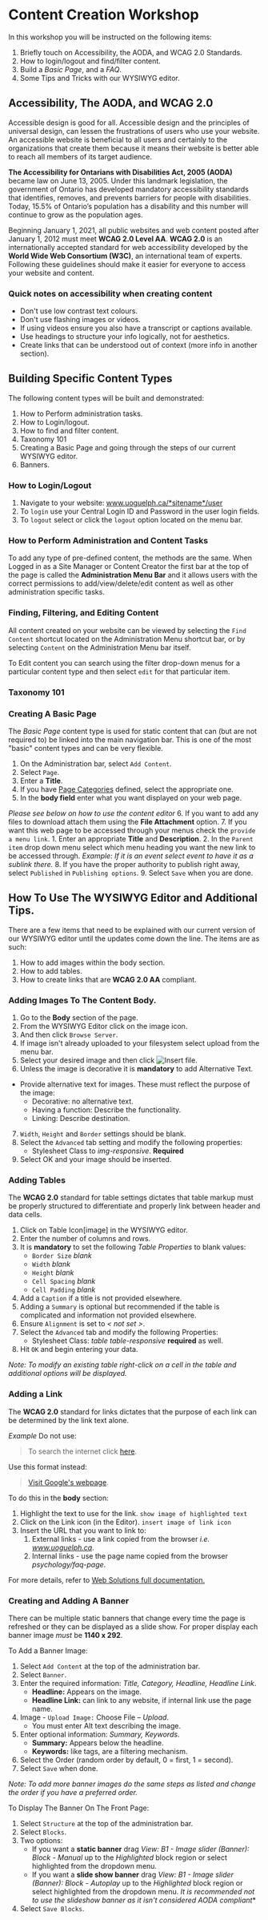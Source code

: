 # Content Creation Workshop
In this workshop you will be instructed on the following items:

1. Briefly touch on Accessibility, the AODA, and WCAG 2.0 Standards.
2. How to login/logout and find/filter content.
3. Build a *Basic Page*, and a *FAQ*.
4. Some Tips and Tricks with our WYSIWYG editor.

## Accessibility, The AODA, and WCAG 2.0
Accessible design is good for all. Accessible design and the principles of universal design, can lessen the frustrations of users who use your website. An accessible website is beneficial to all users and certainly to the organizations that create them because it means their website is better able to reach all members of its target audience.

**The Accessibility for Ontarians with Disabilities Act, 2005 (AODA)** became law on June 13, 2005. Under this landmark legislation, the government of Ontario has developed mandatory accessibility standards that identifies, removes, and prevents barriers for people with disabilities. Today, 15.5% of Ontario’s population has a disability and this number will continue to grow as the population ages.

Beginning January 1, 2021, all public websites and web content posted after January 1, 2012 must meet **WCAG 2.0 Level AA**. **WCAG 2.0** is an internationally accepted standard for web accessibility developed by the **World Wide Web Consortium (W3C)**, an international team of experts. Following these guidelines should make it easier for everyone to access your website and content.

### Quick notes on accessibility when creating content
* Don't use low contrast text colours.
* Don't use flashing images or videos.
* If using videos ensure you also have a transcript or captions available.
* Use headings to structure your info logically, not for aesthetics.
* Create links that can be understood out of context (more info in another section).

## Building Specific Content Types
The following content types will be built and demonstrated:

1. How to Perform administration tasks.
2. How to Login/logout.
3. How to find and filter content.
4. Taxonomy 101
5. Creating a Basic Page and going through the steps of our current WYSIWYG editor.
6. Banners.

### How to Login/Logout
1. Navigate to your website: www.uoguelph.ca/*sitename*/user
2. To `login` use your Central Login ID and Password in the user login fields.
3. To `logout` select or click the `logout` option located on the menu bar.

### How to Perform Administration and Content Tasks
To add any type of pre-defined content, the methods are the same. When Logged in as a Site Manager or Content Creator the first bar at the top of the page is called the **Administration Menu Bar** and it allows users with the correct permissions to add/view/delete/edit content as well as other administration specific tasks.

### Finding, Filtering, and Editing Content
All content created on your website can be viewed by selecting the `Find Content` shortcut located on the Administration Menu shortcut bar, or by selecting `Content` on the Administration Menu bar itself.

To Edit content you can search using the filter drop-down menus for a particular content type and then select `edit` for that particular item.

### Taxonomy 101


### Creating A Basic Page
The *Basic Page* content type is used for static content that can (but are not required to) be linked into the main navigation bar. This is one of the most "basic" content types and can be very flexible.

1. On the Administration bar, select `Add Content`.
2. Select `Page`.
3. Enter a **Title**.
4. If you have [Page Categories](../taxonomies.md#categories) defined, select the appropriate one.
5. In the **body field** enter what you want displayed on your web page.

*Please see below on how to use the content editor*
6. If you want to add any files to download attach them using the **File Attachment** option.
7. If you want this web page to be accessed through your menus check the `provide a menu link`.
    1. Enter an appropriate **Title** and **Description**.
    2. In the `Parent item` drop down menu select which menu heading you want the new link to be accessed through. *Example: If it is an event select event to have it as a sublink there.*
8. If you have the proper authority to publish right away, select `Published` in `Publishing options`.
9. Select `Save` when you are done.

## How To Use The WYSIWYG Editor and Additional Tips.
There are a few items that need to be explained with our current version of our WYSIWYG editor until the updates come down the line. The items are as such:

1. How to add images within the body section.
2. How to add tables.
3. How to create links that are **WCAG 2.0 AA** compliant.

### Adding Images To The Content Body.
1. Go to the **Body** section of the page.
2. From the WYSIWYG Editor click on the image icon.
3. And then click `Browse Server`.
4. If image isn't already uploaded to your filesystem select upload from the menu bar.
5. Select your desired image and then click ![Insert file]().
6. Unless the image is decorative it is **mandatory** to add Alternative Text.
  * Provide alternative text for images. These must reflect the purpose of the image:
    * Decorative: no alternative text.
    * Having a function: Describe the functionality.
    * Linking: Describe destination.
7. `Width`, `Height` and `Border` settings should be blank.
8. Select the `Advanced` tab setting and modify the following properties:
    * Stylesheet Class to *img-responsive*. **Required**
9. Select OK and your image should be inserted.

### Adding Tables
The **WCAG 2.0** standard for table settings dictates that table markup must be properly structured to differentiate and properly link between header and data cells.

1. Click on Table Icon[image] in the WYSIWYG editor.
2. Enter the number of columns and rows.
3. It is **mandatory** to set the following *Table Properties* to blank values:
    * `Border Size` *blank*
    * `Width` *blank*
    * `Height` *blank*
    * `Cell Spacing` *blank*
    * `Cell Padding` *blank*
4. Add a `Caption` if a title is not provided elsewhere.
5. Adding a `Summary` is optional but recommended if the table is complicated and information not provided elsewhere.
6. Ensure `Alignment` is set to *< not set >*.
7. Select the `Advanced` tab and modify the following Properties:
    * Stylesheet Class: *table table-responsive* **required** as well.
8. Hit `OK` and begin entering your data.

*Note: To modify an existing table right-click on a cell in the table and additional options will be displayed.*

### Adding a Link
The **WCAG 2.0** standard for links dictates that the purpose of each link can be determined by the link text alone.

*Example* Do not use:
>To search the internet click [here](www.google.ca).

Use this format instead:
>[Visit Google's webpage](www.google.ca).

To do this in the **body** section:

1. Highlight the text to use for the link.
`show image of highlighted text`
2. Click on the Link icon (in the Editor).
`insert image of link icon`
3. Insert the URL that you want to link to:
    1. External links - use a link copied from the browser *i.e. www.uoguelph.ca*.
    2. Internal links - use the page name copied from the browser *psychology/faq-page*.

For more details, refer to [Web Solutions full documentation.](https://mancusop.gitbooks.io/uog-drupal-training/content/)

### Creating and Adding A Banner
There can be multiple static banners that change every time the page is refreshed or they can be displayed as a slide show. For proper display each banner image *must* be **1140 x 292**.

To Add a Banner Image:

1. Select `Add Content` at the top of the administration bar.
2. Select `Banner`.
3. Enter the required information: *Title, Category, Headline, Headline Link*.
    * **Headline:** Appears on the image.
    * **Headline Link:** can link to any website, if internal link use the page name.
4. Image - `Upload Image:` Choose File – *Upload*.
    * You must enter Alt text describing the image.
5. Enter optional information: *Summary, Keywords*.
    * **Summary:** Appears below the headline.
    * **Keywords:** like tags, are a filtering mechanism.
6. Select the Order (random order by default, 0 = first, 1 = second).
7. Select `Save` when done.

*Note: To add more banner images do the same steps as listed and change the order if you have a preferred order.*

To Display The Banner On The Front Page:

1. Select `Structure` at the top of the administration bar.
2. Select `Blocks`.
3. Two options:
    * If you want a **static banner** drag *View: B1 - Image slider (Banner): Block - Manual* up to the *Highlighted* block region or select highlighted from the dropdown menu.
    * If you want a **slide show banner** drag *View: B1 - Image slider (Banner): Block - Autoplay* up to the *Highlighted* block region or select highlighted from the dropdown menu.
    *It is recommended not to use the slideshow banner as it isn't considered AODA compliant**
4. Select `Save Blocks`.

